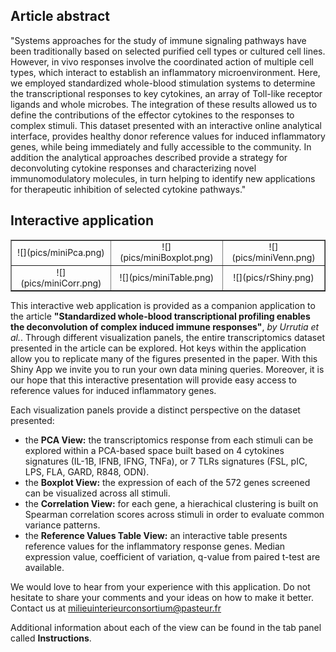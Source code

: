 ## Article abstract

"Systems approaches for the study of immune signaling pathways have been traditionally based on selected purified cell types or cultured cell lines. However, in vivo responses involve the coordinated action of multiple cell types, which interact to establish an inflammatory microenvironment. Here, we employed standardized whole-blood stimulation systems to determine the transcriptional responses to key cytokines, an array of Toll-like receptor ligands and whole microbes. The integration of these results allowed us to define the contributions of the effector cytokines to the responses to complex stimuli. This dataset presented with an interactive online analytical interface, provides healthy donor reference values for induced inflammatory genes, while being immediately and fully accessible to the community. In addition the analytical approaches described provide a strategy for deconvoluting cytokine responses and characterizing novel immunomodulatory molecules, in turn helping to identify new applications for therapeutic inhibition of selected cytokine pathways."

## Interactive application 

 <table border="1" style="width:100%">
  <tr><td align="center">![](pics/miniPca.png)</td>
      <td align="center">![](pics/miniBoxplot.png)</td>
      <td align="center">![](pics/miniVenn.png)</td></tr>
   <tr><td align="center">![](pics/miniCorr.png)</td>
      <td align="center">![](pics/miniTable.png)</td>
    <td align="center">![](pics/rShiny.png)</td>
    </tr>
    </table>
    
This interactive web application is provided as a companion application to the article **"Standardized whole-blood transcriptional profiling enables the deconvolution of complex induced immune responses"**, *by Urrutia et al.*. Through different visualization panels, the entire transcriptomics dataset presented in the article can be explored. Hot keys within the application allow you to replicate many of the figures presented in the paper. With this Shiny App we invite you to run your own data mining queries. Moreover, it is our hope that this interactive presentation will provide easy access to reference values for induced inflammatory genes.

Each visualization panels provide a distinct perspective on the dataset presented:

* the **PCA View:** the transcriptomics response from each stimuli can be explored within a PCA-based space built based on 4 cytokines signatures (IL-1B, IFNB, IFNG, TNFa), or 7 TLRs signatures (FSL, pIC, LPS, FLA, GARD, R848, ODN).
* the **Boxplot View:** the expression of each of the 572 genes screened can be visualized across all stimuli.
* the **Correlation View:** for each gene, a hierachical clustering is built on Spearman correlation scores across stimuli in order to evaluate common variance patterns. 
* the **Reference Values Table View:** an interactive table presents reference values for the inflammatory response genes. Median expression value, coefficient of variation, q-value from paired t-test are available.

We would love to hear from your experience with this application. Do not hesitate to share your comments and your ideas on how to make it better. Contact us at milieuinterieurconsortium@pasteur.fr

Additional information about each of the view can be found in the tab panel called **Instructions**.
